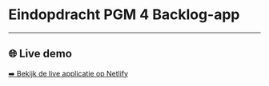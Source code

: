 # Eindopdracht PGM 4 Backlog-app
---------------------------------

## 🌐 Live demo

[➡️ Bekijk de live applicatie op Netlify](https://backlog-project.netlify.app/)
